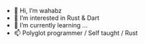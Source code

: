 - 👋 Hi, I’m wahabz
- 👀 I’m interested in Rust & Dart
- 🌱 I’m currently learning ...
- 📫 Polyglot programmer / Self taught / Rust
